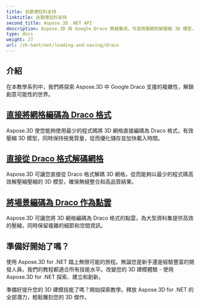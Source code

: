 ```yaml
---
title: 谷歌德拉科支持
linktitle: 谷歌德拉科支持
second_title: Aspose.3D .NET API
description: Aspose.3D 與 Google Draco 無縫集成，可高效壓縮和解壓縮 3D 模型，優化檔案大小並增強效能。
type: docs
weight: 27
url: /zh-hant/net/loading-and-saving/draco
---
```

## 介紹

在本教學系列中，我們將探索 Aspose.3D 中 Google Draco 支援的複雜性，解鎖創意可能性的世界。

## [直接將網格編碼為 Draco 格式](encode-mesh)

Aspose.3D 使您能夠使用最少的程式碼將 3D 網格直接編碼為 Draco 格式，有效壓縮 3D 模型，同時保持視覺質量，從而優化儲存並加快載入時間。

## [直接從 Draco 格式解碼網格](decode-mesh)

Aspose.3D 可讓您直接從 Draco 格式解碼 3D 網格，從而能夠以最少的程式碼高效解壓縮壓縮的 3D 模型，確保無縫整合和高品質結果。

## [將場景編碼為 Draco 作為點雲](encode-scene-as-point-cloud)

Aspose.3D 可讓您將 3D 網格編碼為 Draco 格式的點雲，為大型資料集提供高效的壓縮，同時保留複雜的細節和空間資訊。


## 準備好開始了嗎？

使用 Aspose.3D for .NET 踏上無限可能的旅程。無論您是新手還是經驗豐富的開發人員，我們的教程都適合所有技能水平。改變您的 3D 建模體驗 - 使用 Aspose.3D for .NET 探索、建立和創新。

準備好提升您的 3D 建模技能了嗎？開始探索教學。釋放 Aspose.3D for .NET 的全部潛力，輕鬆雕刻您的 3D 傑作。